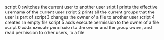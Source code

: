 script 0 switches the current user to another user
sript 1 prints the effective username of the current user
script 2 prints all the current groups that the user is part of
script 3 changes the owner of a file to another user
script 4 creates an empty file
script 5 adds execute permission to the owner of a file
script 6 adds execute permission to the owner and the group owner, and read permission to other users, to a file
